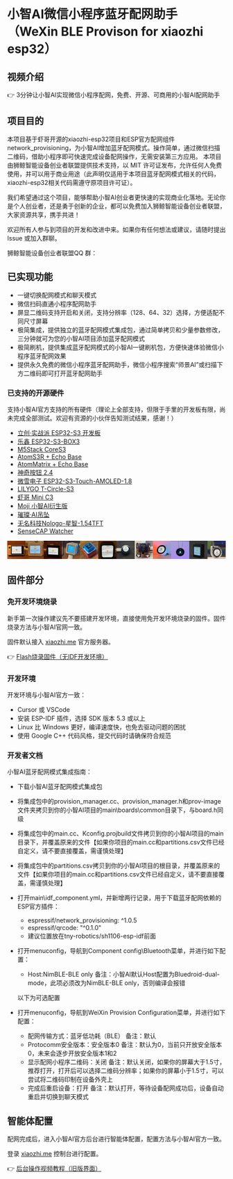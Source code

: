 # 小智AI微信小程序蓝牙配网助手（WeXin BLE Provison for xiaozhi esp32）



## 视频介绍

👉 3分钟让小智AI实现微信小程序配网，免费、开源、可商用的小智AI配网助手


## 项目目的

本项目基于虾哥开源的xiaozhi-esp32项目和ESP官方配网组件network_provisioning，为小智AI增加蓝牙配网模式。操作简单，通过微信扫描二维码，借助小程序即可快速完成设备配网操作，无需安装第三方应用。
本项目由狮鲸智能设备创业者联盟提供技术支持，以 MIT 许可证发布，允许任何人免费使用，并可以用于商业用途（此声明仅适用于本项目蓝牙配网模式相关的代码，xiaozhi-esp32相关代码需遵守原项目许可证）。

我们希望通过这个项目，能够帮助小智AI创业者更快速的实现商业化落地。无论你是个人创业者，还是勇于创新的企业，都可以免费加入狮鲸智能设备创业者联盟，大家资源共享，携手共进！

欢迎所有人参与到项目的开发和改进中来。如果你有任何想法或建议，请随时提出 Issue 或加入群聊。

狮鲸智能设备创业者联盟QQ 群：

## 已实现功能

- 一键切换配网模式和聊天模式
- 微信扫码直通小程序配网助手
- 屏显二维码支持开启和关闭，支持分辨率（128、64、32）选择，方便适配不同尺寸屏幕
- 极简集成，提供独立的蓝牙配网模式集成包，通过简单拷贝和少量参数修改，三分钟就可为您的小智AI项目添加蓝牙配网模式
- 极简刷机，提供集成蓝牙配网模式的小智AI一键刷机包，方便快速体验微信小程序蓝牙配网效果
- 提供永久免费的微信小程序蓝牙配网助手，微信小程序搜索“师景AI”或扫描下方二维码即可打开蓝牙配网助手

### 已支持的开源硬件

支持小智AI官方支持的所有硬件（理论上全部支持，但限于手里的开发板有限，尚未完成全部测试。欢迎有资源的小伙伴告知测试结果，感谢！）

- <a href="https://oshwhub.com/li-chuang-kai-fa-ban/li-chuang-shi-zhan-pai-esp32-s3-kai-fa-ban" target="_blank" title="立创·实战派 ESP32-S3 开发板">立创·实战派 ESP32-S3 开发板</a>
- <a href="https://github.com/espressif/esp-box" target="_blank" title="乐鑫 ESP32-S3-BOX3">乐鑫 ESP32-S3-BOX3</a>
- <a href="https://docs.m5stack.com/zh_CN/core/CoreS3" target="_blank" title="M5Stack CoreS3">M5Stack CoreS3</a>
- <a href="https://docs.m5stack.com/en/atom/Atomic%20Echo%20Base" target="_blank" title="AtomS3R + Echo Base">AtomS3R + Echo Base</a>
- <a href="https://docs.m5stack.com/en/core/ATOM%20Matrix" target="_blank" title="AtomMatrix + Echo Base">AtomMatrix + Echo Base</a>
- <a href="https://gf.bilibili.com/item/detail/1108782064" target="_blank" title="神奇按钮 2.4">神奇按钮 2.4</a>
- <a href="https://www.waveshare.net/shop/ESP32-S3-Touch-AMOLED-1.8.htm" target="_blank" title="微雪电子 ESP32-S3-Touch-AMOLED-1.8">微雪电子 ESP32-S3-Touch-AMOLED-1.8</a>
- <a href="https://github.com/Xinyuan-LilyGO/T-Circle-S3" target="_blank" title="LILYGO T-Circle-S3">LILYGO T-Circle-S3</a>
- <a href="https://oshwhub.com/tenclass01/xmini_c3" target="_blank" title="虾哥 Mini C3">虾哥 Mini C3</a>
- <a href="https://oshwhub.com/movecall/moji-xiaozhi-ai-derivative-editi" target="_blank" title="Movecall Moji ESP32S3">Moji 小智AI衍生版</a>
- <a href="https://oshwhub.com/movecall/cuican-ai-pendant-lights-up-y" target="_blank" title="Movecall CuiCan ESP32S3">璀璨·AI吊坠</a>
- <a href="https://github.com/WMnologo/xingzhi-ai" target="_blank" title="无名科技Nologo-星智-1.54">无名科技Nologo-星智-1.54TFT</a>
- <a href="https://www.seeedstudio.com/SenseCAP-Watcher-W1-A-p-5979.html" target="_blank" title="SenseCAP Watcher">SenseCAP Watcher</a>
<div style="display: flex; justify-content: space-between;">
  <a href="docs/v1/lichuang-s3.jpg" target="_blank" title="立创·实战派 ESP32-S3 开发板">
    <img src="docs/v1/lichuang-s3.jpg" width="240" />
  </a>
  <a href="docs/v1/espbox3.jpg" target="_blank" title="乐鑫 ESP32-S3-BOX3">
    <img src="docs/v1/espbox3.jpg" width="240" />
  </a>
  <a href="docs/v1/m5cores3.jpg" target="_blank" title="M5Stack CoreS3">
    <img src="docs/v1/m5cores3.jpg" width="240" />
  </a>
  <a href="docs/v1/atoms3r.jpg" target="_blank" title="AtomS3R + Echo Base">
    <img src="docs/v1/atoms3r.jpg" width="240" />
  </a>
  <a href="docs/v1/magiclick.jpg" target="_blank" title="神奇按钮 2.4">
    <img src="docs/v1/magiclick.jpg" width="240" />
  </a>
  <a href="docs/v1/waveshare.jpg" target="_blank" title="微雪电子 ESP32-S3-Touch-AMOLED-1.8">
    <img src="docs/v1/waveshare.jpg" width="240" />
  </a>
  <a href="docs/lilygo-t-circle-s3.jpg" target="_blank" title="LILYGO T-Circle-S3">
    <img src="docs/lilygo-t-circle-s3.jpg" width="240" />
  </a>
  <a href="docs/xmini-c3.jpg" target="_blank" title="虾哥 Mini C3">
    <img src="docs/xmini-c3.jpg" width="240" />
  </a>
  <a href="docs/v1/movecall-moji-esp32s3.jpg" target="_blank" title="Movecall Moji 小智AI衍生版">
    <img src="docs/v1/movecall-moji-esp32s3.jpg" width="240" />
  </a>
  <a href="docs/v1/movecall-cuican-esp32s3.jpg" target="_blank" title="CuiCan">
    <img src="docs/v1/movecall-cuican-esp32s3.jpg" width="240" />
  </a>
  <a href="docs/v1/wmnologo_xingzhi_1.54.jpg" target="_blank" title="无名科技Nologo-星智-1.54">
    <img src="docs/v1/wmnologo_xingzhi_1.54.jpg" width="240" />
  </a>
  <a href="docs/v1/sensecap_watcher.jpg" target="_blank" title="SenseCAP Watcher">
    <img src="docs/v1/sensecap_watcher.jpg" width="240" />
  </a>
</div>

## 固件部分

### 免开发环境烧录

新手第一次操作建议先不要搭建开发环境，直接使用免开发环境烧录的固件。固件烧录方法与小智AI官网一致。

固件默认接入 [xiaozhi.me](https://xiaozhi.me) 官方服务器。

👉 [Flash烧录固件（无IDF开发环境）](https://ccnphfhqs21z.feishu.cn/wiki/Zpz4wXBtdimBrLk25WdcXzxcnNS) 


### 开发环境
开发环境与小智AI官方一致：
- Cursor 或 VSCode
- 安装 ESP-IDF 插件，选择 SDK 版本 5.3 或以上
- Linux 比 Windows 更好，编译速度快，也免去驱动问题的困扰
- 使用 Google C++ 代码风格，提交代码时请确保符合规范

### 开发者文档

小智AI蓝牙配网模式集成指南：
- 下载小智AI蓝牙配网模式集成包
- 将集成包中的provision_manager.cc、provision_manager.h和prov-image文件夹拷贝到你的小智AI项目的main\boards\common目录下，与board.h同级
- 将集成包中的main.cc、Kconfig.projbuild文件拷贝到你的小智AI项目的main目录下，并覆盖原来的文件【如果你项目的main.cc和partitions.csv文件已经自定义，请不要直接覆盖，需谨慎处理】
- 将集成包中的partitions.csv拷贝到你的小智AI项目的根目录，并覆盖原来的文件【如果你项目的main.cc和partitions.csv文件已经自定义，请不要直接覆盖，需谨慎处理】
- 打开main\idf_component.yml，并新增两行记录，用于下载蓝牙配网依赖的ESP官方插件：
  - espressif/network_provisioning: ^1.0.5
  - espressif/qrcode: "^0.1.0"
  - 建议位置放在tny-robotics/sh1106-esp-idf前面
- 打开menuconfig，导航到Component config\Bluetooth菜单，并进行如下配置：
  - Host:NimBLE-BLE only  备注：小智AI默认Host配置为Bluedroid-dual-mode，此项必须改为NimBLE-BLE only，否则编译会报错
  
  以下为可选配置
- 打开menuconfig，导航到WeiXin Provision Configuration菜单，并进行如下配置：
  - 配网传输方式：蓝牙低功耗（BLE）  备注：默认
  - Protocomm安全版本：安全版本0   备注：默认为0，当前只开放安全版本0，未来会逐步开放安全版本1和2
  - 显示配网小程序二维码：关闭   备注：默认关闭，如果你的屏幕大于1.5寸，推荐打开，打开后可以选择二维码分辨率；如果你的屏幕小于1.5寸，可以尝试将二维码印制在设备外壳上
  - 完成后重启设备：打开   备注：默认打开，等待设备配网成功后，设备自动重启并切换到聊天模式


## 智能体配置
配网完成后，进入小智AI官方后台进行智能体配置，配置方法与小智AI官方一致。

登录 [xiaozhi.me](https://xiaozhi.me) 控制台进行配置。

👉 [后台操作视频教程（旧版界面）](https://www.bilibili.com/video/BV1jUCUY2EKM/)

